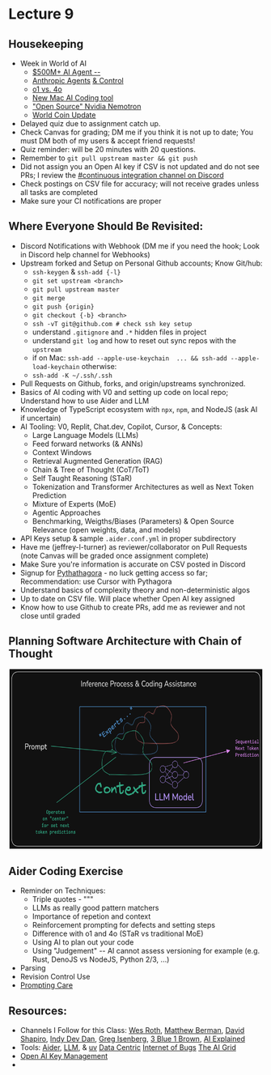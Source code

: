 # Lecture 9

## Housekeeping
- Week in World of AI
    * [$500M+ AI Agent -- ](https://youtu.be/EKspo1FLj-4?si=V84g5YbiOTM9BFfu)
    * [Anthropic Agents](https://youtu.be/xr0FCUNoy_0?si=NUFjV0FJQ87CnVYB) [& Control](https://youtu.be/idipaHSpQes?si=05Gax-A6t_TbaZFN)
    * [o1 vs. 4o](https://youtu.be/rVjANY9UC9s?si=3DXay1ovZXzcRum8)
    * [New Mac AI Coding tool](https://www.youtube.com/live/ikn7JSUflTI?si=cut1HjdZ7SWP50eU)
    * ["Open Source" Nvidia Nemotron](https://youtu.be/QXVSIR2z1q4?si=v7a-oB2eZMlbmhFW)
    * [World Coin Update](https://youtu.be/fJszPAk-WHk?si=vHyGPkfJvrKo2ZI0)
- Delayed quiz due to assignment catch up.
- Check Canvas for grading; DM me if you think it is not up to date; You must DM both of my users & accept friend requests!
- Quiz reminder: will be 20 minutes with 20 questions.
- Remember to `git pull upstream master && git push`
- Did not assign you an Open AI key if CSV is not updated and do not see PRs; I review the [#continuous integration channel on Discord](https://discord.com/channels/1204850325748457543/1204856923149697045)
- Check postings on CSV file for accuracy; will not receive grades unless all tasks are completed
- Make sure your CI notifications are proper

## Where Everyone Should Be Revisited:
- Discord Notifications with Webhook (DM me if you need the hook; Look in Discord help channel for Webhooks)
- Upstream forked and Setup on Personal Github accounts; Know Git/hub:
    * `ssh-keygen` & `ssh-add {-l}`
    * `git set upstream <branch>`
    * `git pull upstream master`
    * `git merge`
    * `git push {origin}`
    * `git checkout {-b} <branch>`
    * `ssh -vT git@github.com # check ssh key setup`
    * understand `.gitignore` and `.*` hidden files in project
    * understand `git log` and how to reset out sync repos with the `upstream`
    * if on Mac: `ssh-add --apple-use-keychain  ... && ssh-add --apple-load-keychain` otherwise:
    * `ssh-add -K ~/.ssh/.ssh`
- Pull Requests on Github, forks, and origin/upstreams synchronized.
- Basics of AI coding with V0 and setting up code on local repo; Understand how to use Aider and LLM
- Knowledge of TypeScript ecosystem with `npx`, `npm`, and NodeJS (ask AI if uncertain)
- AI Tooling: V0, Replit, Chat.dev, Copilot, Cursor, & Concepts:
    * Large Language Models (LLMs)
    * Feed forward networks (& ANNs)
    * Context Windows
    * Retrieval Augmented Generation (RAG)
    * Chain & Tree of Thought (CoT/ToT)
    * Self Taught Reasoning (STaR)
    * Tokenization and Transformer Architectures as well as Next Token Prediction
    * Mixture of Experts (MoE)
    * Agentic Approaches
    * Benchmarking, Weigths/Biases (Parameters) & Open Source Relevance (open weights, data, and models)
- API Keys setup & sample `.aider.conf.yml` in proper subdirectory
- Have me (jeffrey-l-turner) as reviewer/collaborator on Pull Requests (note Canvas will be graded once assignment complete)
- Make Sure you're information is accurate on CSV posted in Discord
- Signup for [Pythathagora](https://www.pythagora.ai) - no luck getting access so far; Recommendation: use Cursor with Pythagora
- Understand basics of complexity theory and non-deterministic algos
- Up to date on CSV file. Will place whether Open AI key assigned
- Know how to use Github to create PRs, add me as reviewer and not close until graded

## Planning Software Architecture with Chain of Thought

<div align="center">
  <img src="./../docs/drawings/Centering_context.png" width="500" height="355" />
</div>

## Aider Coding Exercise
- Reminder on Techniques:
    * Triple quotes - """
    * LLMs as really good pattern matchers
    * Importance of repetion and context
    * Reinforcement prompting for defects and setting steps
    * Difference with o1 and 4o (STaR vs traditional MoE)
    * Using AI to plan out your code
    * Using "Judgement" -- AI cannot assess versioning for example (e.g. Rust, DenoJS vs NodeJS, Python 2/3, ...)
- Parsing
- Revision Control Use
- [Prompting Care](https://cursor.directory/)

## Resources:
- Channels I Follow for this Class: [Wes Roth](https://www.youtube.com/@WesRoth), [Matthew Berman](https://www.youtube.com/@matthew_berman), [David Shapiro](https://www.youtube.com/@DaveShap/videos), [Indy Dev Dan](https://www.youtube.com/@indydevdan), [Greg Isenberg](https://www.youtube.com/@GregIsenberg), [3 Blue 1 Brown](https://www.youtube.com/@3blue1brown), [AI Explained](https://www.youtube.com/@3blue1brown)
- Tools: [Aider](https://aider.chat/), [LLM](https://github.com/simonw/llm), & [uv](https://github.com/astral-sh/uv) [Data Centric](https://youtube.com/@data-centric?si=SjrEhrokPgsDoeYF) [Internet of Bugs](https://youtube.com/@internetofbugs?si=hahhYKaGX59agFjH) [The AI Grid](https://youtube.com/@theaigrid?si=ZhJcF-WMTwlFZwuP)
- [Open AI Key Management](https://platform.openai.com/)
- []()
